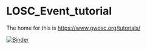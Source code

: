 # LOSC_Event_tutorial

The home for this is https://www.gwosc.org/tutorials/

[![Binder](https://mybinder.org/badge_logo.svg)](https://mybinder.org/v2/gh/losc-tutorial/LOSC_Event_tutorial/master?labpath=LOSC_Event_tutorial.ipynb)
